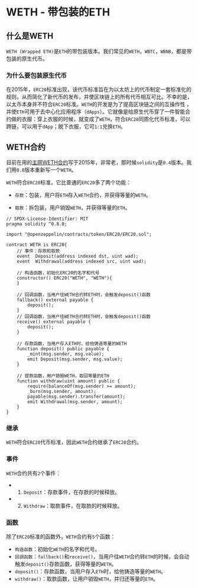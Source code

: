 # WETH - 带包装的ETH

## 什么是WETH
`WETH (Wrapped ETH)`是`ETH`的带包装版本。我们常见的`WETH`，`WBTC`，`WBNB`，都是带包装的原生代币。

### 为什么要包装原生代币
在2015年，`ERC20`标准出现，该代币标准旨在为以太坊上的代币制定一套标准化的规则，从而简化了新代币的发布，并使区块链上的所有代币相互可比。不幸的是，以太币本身并不符合`ERC20`标准。`WETH`的开发是为了提高区块链之间的互操作性 ，并使`ETH`可用于去中心化应用程序（`dApps`）。它就像是给原生代币穿了一件智能合约做的衣服：穿上衣服的时候，就变成了`WETH`，符合`ERC20`同质化代币标准，可以跨链，可以用于`dApp`；脱下衣服，它可`1:1`兑换`ETH`。

## WETH合约

目前在用的[主网WETH合约](https://rinkeby.etherscan.io/token/0xc778417e063141139fce010982780140aa0cd5ab?a=0xe16c1623c1aa7d919cd2241d8b36d9e79c1be2a2)写于2015年，非常老，那时候`solidity`是`0.4`版本。我们用`0.8`版本重新写一个`WETH`。

`WETH`符合`ERC20`标准，它比普通的`ERC20`多了两个功能：

- `存款`：包装，用户将`ETH`存入`WETH`合约，并获得等量的`WETH`。

- `取款`：拆包装，用户销毁`WETH`，并获得等量的`ETH`。


```
// SPDX-License-Identifier: MIT
pragma solidity ^0.8.0;

import "@openzeppelin/contracts/token/ERC20/ERC20.sol";

contract WETH is ERC20{
    // 事件：存款和取款
    event  Deposit(address indexed dst, uint wad);
    event  Withdrawal(address indexed src, uint wad);

    // 构造函数，初始化ERC20的名字和代号
    constructor() ERC20("WETH", "WETH"){
    }

    // 回调函数，当用户往WETH合约转ETH时，会触发deposit()函数
    fallback() external payable {
        deposit();
    }
    // 回调函数，当用户往WETH合约转ETH时，会触发deposit()函数
    receive() external payable {
        deposit();
    }

    // 存款函数，当用户存入ETH时，给他铸造等量的WETH
    function deposit() public payable {
        _mint(msg.sender, msg.value);
        emit Deposit(msg.sender, msg.value);
    }

    // 提款函数，用户销毁WETH，取回等量的ETH
    function withdraw(uint amount) public {
        require(balanceOf(msg.sender) >= amount);
        _burn(msg.sender, amount);
        payable(msg.sender).transfer(amount);
        emit Withdrawal(msg.sender, amount);
    }
}
```

### 继承
`WETH`符合`ERC20`代币标准，因此`WETH`合约继承了`ERC20`合约。

### 事件
`WETH`合约共有`2`个事件：

- 1. `Deposit`：存款事件，在存款的时候释放。
- 2. `Withdraw`：取款事件，在取款的时候释放。

### 函数

除了`ERC20`标准的函数外，`WETH`合约有`5`个函数：

- `构造函数`：初始化`WETH`的名字和代号。
- `回调函数`：`fallback()`和`receive()`，当用户往`WETH`合约转`ETH`的时候，会自动触发`deposit()`存款函数，获得等量的`WETH`。
- `deposit()`：存款函数，当用户存入`ETH`时，给他铸造等量的`WETH`。
- `withdraw()`：取款函数，让用户销毁`WETH`，并归还等量的`ETH`。

